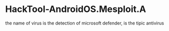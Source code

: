 # HackTool-AndroidOS.Mesploit.A
the name of virus is the detection of microsoft defender, is the tipic antivirus
